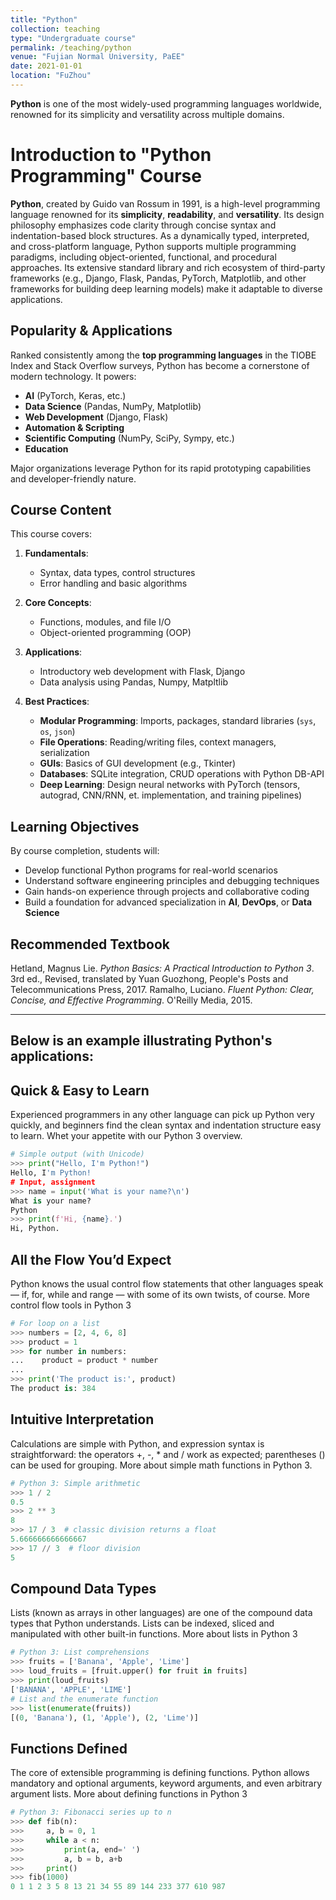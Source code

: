 ```yaml
---
title: "Python"
collection: teaching
type: "Undergraduate course"
permalink: /teaching/python
venue: "Fujian Normal University, PaEE"
date: 2021-01-01
location: "FuZhou"
---
```


**Python** is one of the most widely-used programming languages worldwide, renowned for its simplicity and versatility across multiple domains.

# Introduction to "Python Programming" Course

**Python**, created by Guido van Rossum in 1991, is a high-level programming language renowned for its **simplicity**, **readability**, and **versatility**. Its design philosophy emphasizes code clarity through concise syntax and indentation-based block structures. As a dynamically typed, interpreted, and cross-platform language, Python supports multiple programming paradigms, including object-oriented, functional, and procedural approaches. Its extensive standard library and rich ecosystem of third-party frameworks (e.g., Django, Flask, Pandas, PyTorch, Matplotlib, and other frameworks for building deep learning models) make it adaptable to diverse applications.

## Popularity & Applications

Ranked consistently among the **top programming languages** in the TIOBE Index and Stack Overflow surveys, Python has become a cornerstone of modern technology. It powers:

- **AI** (PyTorch, Keras, etc.)
- **Data Science** (Pandas, NumPy, Matplotlib)
- **Web Development** (Django, Flask)
- **Automation & Scripting**
- **Scientific Computing** (NumPy, SciPy, Sympy, etc.)
- **Education**

Major organizations leverage Python for its rapid prototyping capabilities and developer-friendly nature.

## Course Content

This course covers:

1. **Fundamentals**:  
   - Syntax, data types, control structures  
   - Error handling and basic algorithms  

2. **Core Concepts**:  
   - Functions, modules, and file I/O  
   - Object-oriented programming (OOP)  

3. **Applications**:  
   - Introductory web development with Flask, Django  
   - Data analysis using Pandas, Numpy, Matpltlib  

4. **Best Practices**:  
   - **Modular Programming**: Imports, packages, standard libraries (`sys`, `os`, `json`)  
   - **File Operations**: Reading/writing files, context managers, serialization  
   - **GUIs**: Basics of GUI development (e.g., Tkinter)  
   - **Databases**: SQLite integration, CRUD operations with Python DB-API
   - **Deep Learning**: Design neural networks with PyTorch (tensors, autograd, CNN/RNN, et. implementation, and training pipelines)  

## Learning Objectives

By course completion, students will:
- Develop functional Python programs for real-world scenarios  
- Understand software engineering principles and debugging techniques  
- Gain hands-on experience through projects and collaborative coding  
- Build a foundation for advanced specialization in **AI**, **DevOps**, or **Data Science**

## Recommended Textbook

  Hetland, Magnus Lie. *Python Basics: A Practical Introduction to Python 3*. 3rd ed., Revised, translated by Yuan Guozhong, People's Posts and Telecommunications Press, 2017.
  Ramalho, Luciano. *Fluent Python: Clear, Concise, and Effective Programming*. O'Reilly Media, 2015.

---

## Below is an example illustrating Python's applications:

## Quick & Easy to Learn

Experienced programmers in any other language can pick up Python very quickly, and beginners find the clean syntax and indentation structure easy to learn. Whet your appetite with our Python 3 overview.

```python
# Simple output (with Unicode)
>>> print("Hello, I'm Python!")
Hello, I'm Python!
# Input, assignment
>>> name = input('What is your name?\n')
What is your name?
Python
>>> print(f'Hi, {name}.')
Hi, Python.
```

## All the Flow You’d Expect

Python knows the usual control flow statements that other languages speak — if, for, while and range — with some of its own twists, of course. More control flow tools in Python 3
```python
# For loop on a list
>>> numbers = [2, 4, 6, 8]
>>> product = 1
>>> for number in numbers:
...    product = product * number
... 
>>> print('The product is:', product)
The product is: 384
```

## Intuitive Interpretation

Calculations are simple with Python, and expression syntax is straightforward: the operators +, -, * and / work as expected; parentheses () can be used for grouping. More about simple math functions in Python 3.

```python
# Python 3: Simple arithmetic
>>> 1 / 2
0.5
>>> 2 ** 3
8
>>> 17 / 3  # classic division returns a float
5.666666666666667
>>> 17 // 3  # floor division
5
```

## Compound Data Types

Lists (known as arrays in other languages) are one of the compound data types that Python understands. Lists can be indexed, sliced and manipulated with other built-in functions. More about lists in Python 3

```python
# Python 3: List comprehensions
>>> fruits = ['Banana', 'Apple', 'Lime']
>>> loud_fruits = [fruit.upper() for fruit in fruits]
>>> print(loud_fruits)
['BANANA', 'APPLE', 'LIME']
# List and the enumerate function
>>> list(enumerate(fruits))
[(0, 'Banana'), (1, 'Apple'), (2, 'Lime')]
```

## Functions Defined

The core of extensible programming is defining functions. Python allows mandatory and optional arguments, keyword arguments, and even arbitrary argument lists. More about defining functions in Python 3
```python
# Python 3: Fibonacci series up to n
>>> def fib(n):
>>>     a, b = 0, 1
>>>     while a < n:
>>>         print(a, end=' ')
>>>         a, b = b, a+b
>>>     print()
>>> fib(1000)
0 1 1 2 3 5 8 13 21 34 55 89 144 233 377 610 987
```


